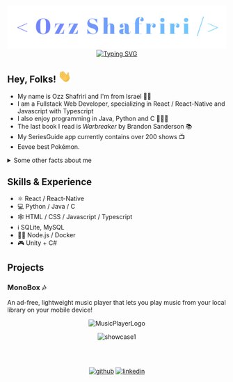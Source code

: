 <p align="center">
  <img alt="banner" src="https://github.com/ozzs/ozzs/blob/main/TitleThumbnail.png"/> <br />
  <a href="https://git.io/typing-svg"><img src="https://readme-typing-svg.herokuapp.com?font=Fira+Code&weight=600&size=25&duration=4000&pause=500&color=5AACCF&center=true&vCenter=true&width=435&height=40&lines=Software+Engineer;Fullstack+Developer" alt="Typing SVG" /></a>


</p>

## Hey, Folks! <img src="https://github.com/ozzs/ozzs/blob/main/wave.gif" width="30px">

* My name is Ozz Shafriri and I'm from Israel 🤙🏻
* I am a Fullstack Web Developer, specializing in React / React-Native and Javascript with Typescript
* I also enjoy programming in Java, Python and C 👨🏽‍💻
* The last book I read is _Warbreaker_ by Brandon Sanderson 📚
* My SeriesGuide app currently contains over 200 shows 📺
* Eevee best Pokémon.

<details>
  <summary>Some other facts about me</summary>
  <br>
  <p><i>Alexa, play "Fly Away From Here" by Aerosmith 🎶</i><p>

  - My go-to jam when coding: rap or anime openings. depends on the mood. ⭐
  - Breaking Bad is the best show of all time. The Office is a close second. 🎥
  - Favorite superhero: Spider-Man 🕷️
  - Quote to live by:   ***“Great Minds Discuss Ideas,
                        Average Minds Discuss Events,
                        Small Minds Discuss People.”*** 👌🏻

  ![My github stats](https://github-readme-stats.vercel.app/api?username=ozzs&show_icons=true&theme=nord)
  <br><br>
</details>

## Skills & Experience
* ⚛️ React / React-Native
* 💻 Python / Java / C
* 🕸️ HTML / CSS / Javascript / Typescript
* ℹ️ SQLite, MySQL
* :man_technologist: Node.js / Docker
* :video_game: Unity + C#

## Projects
### MonoBox 🎶
An ad-free, lightweight music player that lets you play music from your local library on your mobile device! 
<p align="center">
  <img alt="MusicPlayerLogo" src="https://github.com/ozzs/musicPlayer/blob/main/assets/MonoBoxLogo.png" width="300">
</p>
<p align="center">
<img alt="showcase1" src="https://github.com/ozzs/monobox/blob/main/assets/media/Showcase1.gif" height="500"/>
</p>
<br /><br />

<p align="center">
  <a href="https://github.com/ozzs"><img src='https://cdn.jsdelivr.net/npm/simple-icons@3.0.1/icons/github.svg' alt='github' height='40'></a> 
  <a href="https://www.linkedin.com/in/ozz-shafriri/"><img src='https://cdn.jsdelivr.net/npm/simple-icons@3.0.1/icons/linkedin.svg' alt='linkedin' height='40'></a>
</p>
